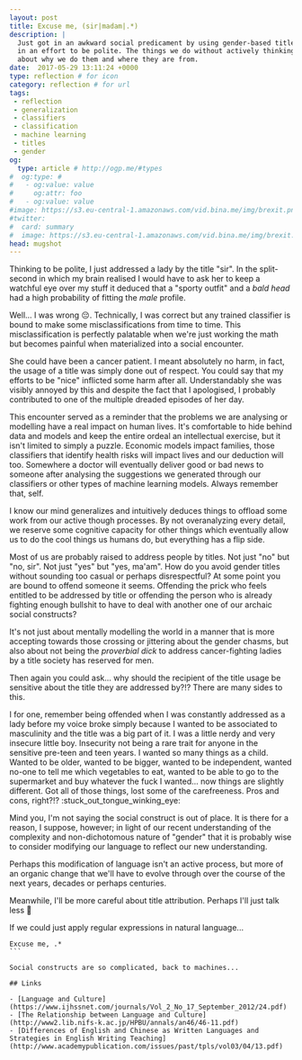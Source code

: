 ```yaml
---
layout: post
title: Excuse me, (sir|madam|.*)
description: |
  Just got in an awkward social predicament by using gender-based title
  in an effort to be polite. The things we do without actively thinking
  about why we do them and where they are from.
date:  2017-05-29 13:11:24 +0000
type: reflection # for icon
category: reflection # for url
tags:
 - reflection
 - generalization
 - classifiers
 - classification
 - machine learning
 - titles
 - gender
og:
  type: article # http://ogp.me/#types
#  og:type: # 
#   - og:value: value
#     og:attr: foo
#   - og:value: value
#image: https://s3.eu-central-1.amazonaws.com/vid.bina.me/img/brexit.png
#twitter:
#  card: summary
#  image: https://s3.eu-central-1.amazonaws.com/vid.bina.me/img/brexit.png
head: mugshot
---
```

Thinking to be polite, I just addressed a lady by the title "sir". In the
split-second in which my brain realised I would have to ask her to keep a
watchful eye over my stuff it deduced that a "sporty outfit" and a
_bald head_ had a high probability of fitting the _male_ profile.

Well... I was wrong :pensive:. Technically, I was correct but any trained
classifier is bound to make some misclassifications from time to time. This
misclassification is perfectly palatable when we're just working the math
but becomes painful when materialized into a social encounter.


She could have been a cancer patient. I meant absolutely no harm, in fact,
the usage of a title was simply done out of respect. You could say that
my efforts to be "nice" inflicted some harm after all. Understandably she
was visibly annoyed by this and despite the fact that I apologised, I
probably contributed to one of the multiple dreaded episodes of her day.

<div class="element note">
This encounter served as a reminder that the problems we are analysing or
modelling have a real impact on human lives. It's comfortable to hide behind
data and models and keep the entire ordeal an intellectual exercise, but it
isn't limited to simply a puzzle. Economic models impact families, those
classifiers that identify health risks will impact lives and our deduction will
too. Somewhere a doctor will eventually deliver good or bad news to someone
after analysing the suggestions we generated through our classifiers or other
types of machine learning models. Always remember that, self.
</div>

I know our mind generalizes and intuitively deduces things to offload
some work from our active though processes. By not overanalyzing every 
detail, we reserve some cognitive capacity for other things which eventually
allow us to do the cool things us humans do, but everything has a flip
side.

Most of us are probably raised to address people by titles. Not just "no"
but "no, sir". Not just "yes" but "yes, ma'am". How do you avoid gender
titles without sounding too casual or perhaps disrespectful? At some point
you are bound to offend someone it seems. Offending the prick who feels
entitled to be addressed by title or offending the person who is already
fighting enough bullshit to have to deal with another one of our archaic
social constructs?

It's not just about mentally modelling the world in a manner that is more
accepting towards those crossing or jittering about the gender chasms, but
also about not being the _proverbial dick_ to address cancer-fighting
ladies by a title society has reserved for men.

Then again you could ask... why should the recipient of the title usage
be sensitive about the title they are addressed by?!? There are many
sides to this.

<div class="element note">
I for one, remember being offended when I was constantly addressed as a lady
before my voice broke simply because I wanted to be associated to masculinity
and the title was a big part of it. I was a little nerdy and very insecure
little boy. Insecurity not being a rare trait for anyone in the sensitive
pre-teen and teen years. I wanted so many things as a child.  Wanted to be
older, wanted to be bigger, wanted to be independent, wanted no-one to tell me
which vegetables to eat, wanted to be able to go to the supermarket and buy
whatever the fuck I wanted... now things are slightly different. Got all of
those things, lost some of the carefreeness. Pros and cons, right?!?
:stuck_out_tongue_winking_eye:
</div>

Mind you, I'm not saying the social construct is out of place. It is there
for a reason, I suppose, however; in light of our recent understanding of
the complexity and non-dichotomous nature of "gender" that it is probably
wise to consider modifying our language to reflect our new understanding.

Perhaps this modification of language isn't an active process, but more of
an organic change that we'll have to evolve through over the course of the
next years, decades or perhaps centuries.

Meanwhile, I'll be more careful about title attribution. Perhaps I'll just
talk less :speak_no_evil:

If we could just apply regular expressions in natural language...

````
Excuse me, .*
```

Social constructs are so complicated, back to machines...

## Links

- [Language and Culture](https://www.ijhssnet.com/journals/Vol_2_No_17_September_2012/24.pdf)
- [The Relationship between Language and Culture](http://www2.lib.nifs-k.ac.jp/HPBU/annals/an46/46-11.pdf)
- [Differences of English and Chinese as Written Languages and Strategies in English Writing Teaching](http://www.academypublication.com/issues/past/tpls/vol03/04/13.pdf)
